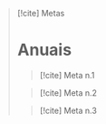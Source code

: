 > [!cite] Metas
>  # Anuais
>  > [!cite] Meta n.1
>  
>  > [!cite] Meta n.2
>
>  > [!cite] Meta n.3
